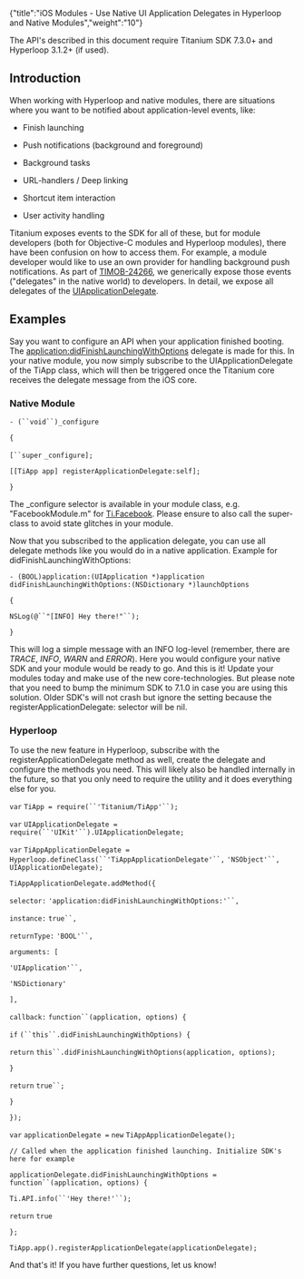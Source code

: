 {"title":"iOS Modules - Use Native UI Application Delegates in Hyperloop and Native Modules","weight":"10"}

The API's described in this document require Titanium SDK 7.3.0+ and Hyperloop 3.1.2+ (if used).

## Introduction

When working with Hyperloop and native modules, there are situations where you want to be notified about application-level events, like:

* Finish launching

* Push notifications (background and foreground)

* Background tasks

* URL-handlers / Deep linking

* Shortcut item interaction

* User activity handling


Titanium exposes events to the SDK for all of these, but for module developers (both for Objective-C modules and Hyperloop modules), there have been confusion on how to access them. For example, a module developer would like to use an own provider for handling background push notifications. As part of [TIMOB-24266](https://jira.appcelerator.org/browse/TIMOB-24266), we generically expose those events ("delegates" in the native world) to developers. In detail, we expose all delegates of the [UIApplicationDelegate](https://developer.apple.com/documentation/uikit/uiapplicationdelegate?language=objc).

## Examples

Say you want to configure an API when your application finished booting. The [application:didFinishLaunchingWithOptions](https://developer.apple.com/documentation/uikit/uiapplicationdelegate/1622921-application?language=objc) delegate is made for this. In your native module, you now simply subscribe to the UIApplicationDelegate of the TiApp class, which will then be triggered once the Titanium core receives the delegate message from the iOS core.

### Native Module

`- (``void``)_configure`

`{`

`[``super` `_configure];`

`[[TiApp app] registerApplicationDelegate:self];`

`}`

The \_configure selector is available in your module class, e.g. "FacebookModule.m" for [Ti.Facebook](#!/api/Titanium.Facebook). Please ensure to also call the super-class to avoid state glitches in your module.

Now that you subscribed to the application delegate, you can use all delegate methods like you would do in a native application. Example for didFinishLaunchingWithOptions:

`- (BOOL)application:(UIApplication *)application didFinishLaunchingWithOptions:(NSDictionary *)launchOptions`

`{`

`NSLog(@``"[INFO] Hey there!"``);`

`} `

This will log a simple message with an INFO log-level (remember, there are _TRACE_, _INFO_, _WARN_ and _ERROR_). Here you would configure your native SDK and your module would be ready to go. And this is it! Update your modules today and make use of the new core-technologies. But please note that you need to bump the minimum SDK to 7.1.0 in case you are using this solution. Older SDK's will not crash but ignore the setting because the registerApplicationDelegate: selector will be nil.

### Hyperloop

To use the new feature in Hyperloop, subscribe with the registerApplicationDelegate method as well, create the delegate and configure the methods you need. This will likely also be handled internally in the future, so that you only need to require the utility and it does everything else for you.

`var` `TiApp = require(``'Titanium/TiApp'``);`

`var` `UIApplicationDelegate = require(``'UIKit'``).UIApplicationDelegate;`

`var` `TiAppApplicationDelegate = Hyperloop.defineClass(``'TiAppApplicationDelegate'``,` `'NSObject'``, UIApplicationDelegate);`

`TiAppApplicationDelegate.addMethod({`

`selector:` `'application:didFinishLaunchingWithOptions:'``,`

`instance:` `true``,`

`returnType:` `'BOOL'``,`

`arguments: [`

`'UIApplication'``,`

`'NSDictionary'`

`],`

`callback:` `function``(application, options) {`

`if` `(``this``.didFinishLaunchingWithOptions) {`

`return`  `this``.didFinishLaunchingWithOptions(application, options);`

`}`

`return`  `true``;`

`}`

`});`

`var` `applicationDelegate =` `new` `TiAppApplicationDelegate();`

`// Called when the application finished launching. Initialize SDK's here for example`

`applicationDelegate.didFinishLaunchingWithOptions =` `function``(application, options) {`

`Ti.API.info(``'Hey there!'``);`

`return`  `true`

`};`

`TiApp.app().registerApplicationDelegate(applicationDelegate);`

And that's it! If you have further questions, let us know!
